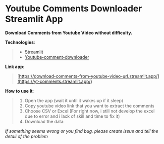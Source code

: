 # Youtube Comments Downloader Streamlit App
**Download Comments from Youtube Video without difficulty.**

**Technologies**:
> - [Streamlit](https://docs.streamlit.io/get-started)
> - [Youtube-comment-downloader](https://github.com/dambu07/youtube-comments-downloader)

**Link app**:
> [https://download-comments-from-youtube-video-url.streamlit.app/](https://yt-comments.streamlit.app/)

**How to use it**:
> 1. Open the app (wait it until it wakes up if it sleep)
> 2. Copy youtube video link that you want to extract the comments
> 3. Choose CSV or Excel (For right now, i still not develop the excel due to error and i lack of skill and time to fix it)
> 4. Download the data

*If something seems wrong or you find bug, please create issue and tell the detail of the problem*
